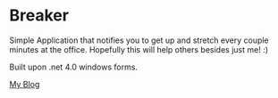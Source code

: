 Breaker
=======

Simple Application that notifies you to get up and stretch every couple minutes at the office. Hopefully this will help others besides just me! :)

Built upon .net 4.0 windows forms. 

[My Blog](http://tech-fyi.net/)

